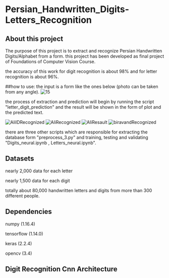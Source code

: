 # Persian_Handwritten_Digits-Letters_Recognition
## About this project
The purpose of this project is to extract and recognize Persian Handwritten Digits/Alphabet from a form.
this project has been developed as final project of Foundations of Computer Vision Course.

the accuracy of this work for digit recognition is about 98% and for letter recognition is about 96%.

##how to use:
the input is a form like the ones below (photo can be taken from any angle).
![15](https://user-images.githubusercontent.com/52949602/100274539-d79bf980-2f73-11eb-8587-d82c80e5f3a3.jpg)

the process of extraction and prediction will begin by running the script "letter_digit_prediction" and the result will be shown in the form of plot and the predicted text.

![AliIDRecognized](https://user-images.githubusercontent.com/52949602/100274492-bfc47580-2f73-11eb-86f6-c81786056394.JPG)
![AliRecognized](https://user-images.githubusercontent.com/52949602/100274494-c0f5a280-2f73-11eb-90c5-0a88a5782e98.JPG)
![AliResault](https://user-images.githubusercontent.com/52949602/100274496-c18e3900-2f73-11eb-8f77-2edb197436bd.JPG)
![biravandRecognized](https://user-images.githubusercontent.com/52949602/100274497-c226cf80-2f73-11eb-85de-60f9aee23426.JPG)

there are three other scripts which are responsible for extracting the database form "preprocess_3.py" and training, testing and validating "Digits_neural.ipynb , Letters_neural.ipynb".

## Datasets
nearly 2,000 data for each letter

nearly 1,500 data for each digit

totally about 80,000 handwritten letters and digits from more than 300 different people.

## Dependencies

numpy (1.16.4)

tensorflow (1.14.0)

keras (2.2.4)

opencv (3.4)

## Digit Recognition Cnn Architecture


